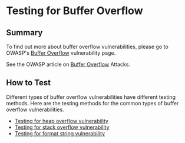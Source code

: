 # Testing for Buffer Overflow

## Summary

To find out more about buffer overflow vulnerabilities, please go to OWASP's [Buffer Overflow](https://owasp.org/www-community/vulnerabilities/Buffer_Overflow) vulnerability page.

See the OWASP article on [Buffer Overflow](https://owasp.org/www-community/attacks/Buffer_overflow_attack) Attacks.


## How to Test

Different types of buffer overflow vulnerabilities have different testing methods. Here are the testing methods for the common types of buffer overflow vulnerabilities.

- [Testing for heap overflow vulnerability](4.8.14.1_Testing_for_Heap_Overflow.md)
- [Testing for stack overflow vulnerability](4.8.14.2_Testing_for_Stack_Overflow.md)
- [Testing for format string vulnerability](4.8.14.3_Testing_for_Format_String.md)

